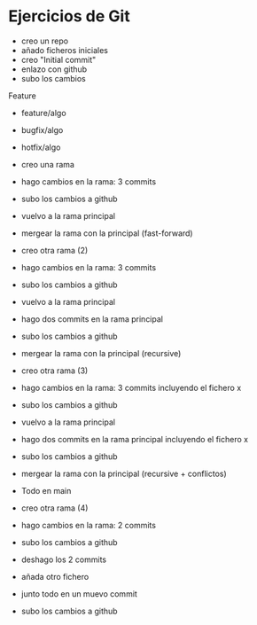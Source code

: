 # Ejercicios de Git

- creo un repo
- añado ficheros iniciales
- creo "Initial commit"
- enlazo con github
- subo los cambios

Feature

- feature/algo
- bugfix/algo
- hotfix/algo

- creo una rama
- hago cambios en la rama: 3 commits
- subo los cambios a github

- vuelvo a la rama principal
- mergear la rama con la principal (fast-forward)

- creo otra rama (2)
- hago cambios en la rama: 3 commits
- subo los cambios a github
- vuelvo a la rama principal
- hago dos commits en la rama principal
- subo los cambios a github
- mergear la rama con la principal (recursive)
- creo otra rama (3)
- hago cambios en la rama: 3 commits incluyendo el fichero x
- subo los cambios a github
- vuelvo a la rama principal
- hago dos commits en la rama principal incluyendo el fichero x
- subo los cambios a github
- mergear la rama con la principal (recursive + conflictos)

- Todo en main
- creo otra rama (4)
- hago cambios en la rama: 2 commits
- subo los cambios a github
- deshago los 2 commits
- añada otro fichero
- junto todo en un muevo commit
- subo los cambios a github
